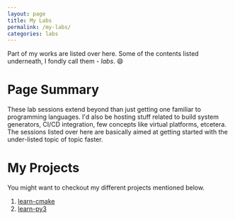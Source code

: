 ```yaml
---
layout: page
title: My Labs
permalink: /my-labs/
categories: labs
---
```


Part of my works are listed over here.  Some of the contents listed underneath, I fondly call them - *labs*. :smile:

# Page Summary

These lab sessions extend beyond than just getting one familiar to programming languages.  I'd also be hosting stuff related to build system generators, CI/CD integration, few concepts like virtual platforms, etcetera.
The sessions listed over here are basically aimed at getting started with the under-listed topic of topic faster.


# My Projects

You might want to checkout my different projects mentioned below.

1. [learn-cmake](/cmakeforneophytes)
2. [learn-py3](/learn-py3)
